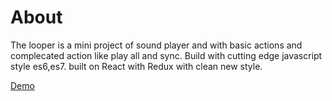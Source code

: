 # About 
The looper is a mini project of sound player and with basic actions and complecated action like play all and sync. Build with cutting edge javascript style es6,es7. built on React with Redux with clean new style.

[Demo](https://eran-or.github.io/looper/)

